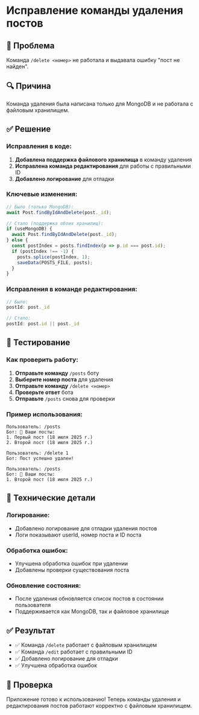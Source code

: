# Исправление команды удаления постов

## 🐛 Проблема
Команда `/delete <номер>` не работала и выдавала ошибку "пост не найден".

## 🔍 Причина
Команда удаления была написана только для MongoDB и не работала с файловым хранилищем.

## ✅ Решение

### Исправления в коде:

1. **Добавлена поддержка файлового хранилища** в команду удаления
2. **Исправлена команда редактирования** для работы с правильными ID
3. **Добавлено логирование** для отладки

### Ключевые изменения:

```javascript
// Было (только MongoDB):
await Post.findByIdAndDelete(post._id);

// Стало (поддержка обоих хранилищ):
if (useMongoDB) {
  await Post.findByIdAndDelete(post._id);
} else {
  const postIndex = posts.findIndex(p => p.id === post.id);
  if (postIndex !== -1) {
    posts.splice(postIndex, 1);
    saveData(POSTS_FILE, posts);
  }
}
```

### Исправления в команде редактирования:

```javascript
// Было:
postId: post._id

// Стало:
postId: post.id || post._id
```

## 🧪 Тестирование

### Как проверить работу:

1. **Отправьте команду** `/posts` боту
2. **Выберите номер поста** для удаления
3. **Отправьте команду** `/delete <номер>`
4. **Проверьте ответ** бота
5. **Отправьте** `/posts` снова для проверки

### Пример использования:

```
Пользователь: /posts
Бот: 📝 Ваши посты:
1. Первый пост (18 июля 2025 г.)
2. Второй пост (18 июля 2025 г.)

Пользователь: /delete 1
Бот: Пост успешно удален!

Пользователь: /posts
Бот: 📝 Ваши посты:
1. Второй пост (18 июля 2025 г.)
```

## 🔧 Технические детали

### Логирование:
- Добавлено логирование для отладки удаления постов
- Логи показывают userId, номер поста и ID поста

### Обработка ошибок:
- Улучшена обработка ошибок при удалении
- Добавлены проверки существования поста

### Обновление состояния:
- После удаления обновляется список постов в состоянии пользователя
- Поддерживается как MongoDB, так и файловое хранилище

## ✅ Результат

- ✅ Команда `/delete` работает с файловым хранилищем
- ✅ Команда `/edit` работает с правильными ID
- ✅ Добавлено логирование для отладки
- ✅ Улучшена обработка ошибок

## 🎯 Проверка

Приложение готово к использованию! Теперь команды удаления и редактирования постов работают корректно с файловым хранилищем. 